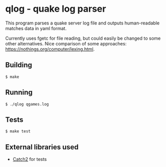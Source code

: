 # qlog - quake log parser
This program parses a quake server log file and outputs human-readable matches data in yaml format.

Currently uses fgetc for file reading, but could easily be changed to some other alternatives. Nice comparison of some approaches: https://nothings.org/computer/lexing.html.

## Building
`$ make`

## Running
`$ ./qlog qgames.log`

## Tests
`$ make test`

## External libraries used
* [Catch2](https://github.com/catchorg/Catch2) for tests

